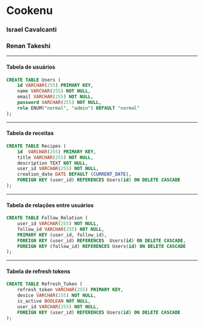 # Cookenu

### **Israel Cavalcanti**

### **Renan Takeshi**

---

#### Tabela de usuários

```sql
CREATE TABLE Users (
    id VARCHAR(255) PRIMARY KEY,
    name VARCHAR(255) NOT NULL,
    email VARCHAR(255) NOT NULL,
    password VARCHAR(255) NOT NULL,
    role ENUM("normal", "admin") DEFAULT "normal"
);
```

---

#### Tabela de receitas

```sql
CREATE TABLE Recipes (
    id  VARCHAR(255) PRIMARY KEY,
    title VARCHAR(255) NOT NULL,
    description TEXT NOT NULL,
    user_id VARCHAR(255) NOT NULL,
    creation_date DATE DEFAULT (CURRENT_DATE),
    FOREIGN KEY (user_id) REFERENCES Users(id) ON DELETE CASCADE
);
```

---

#### Tabela de relações entre usuários

```sql
CREATE TABLE Follow_Relation (
    user_id VARCHAR(255) NOT NULL,
    follow_id VARCHAR(255) NOT NULL,
    PRIMARY KEY (user_id, follow_id),
    FOREIGN KEY (user_id) REFERENCES  Users(id) ON DELETE CASCADE,
    FOREIGN KEY (follow_id) REFERENCES Users(id) ON DELETE CASCADE
);
```

---

#### Tabela de refresh tokens

```sql
CREATE TABLE Refresh_Token (
    refresh_token VARCHAR(255) PRIMARY KEY,
    device VARCHAR(255) NOT NULL,
    is_active BOOLEAN NOT NULL,
    user_id VARCHAR(255) NOT NULL,
    FOREIGN KEY (user_id) REFERENCES Users(id) ON DELETE CASCADE
);
```
